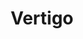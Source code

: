 ---
layout: post
title: Vertigo
director: Alfred Hitchcock
year: 1958
cover: https://images.mubicdn.net/images/film/339/cache-8094-1577260810/image-w1280.jpg
imdb250: true
sas: true
---